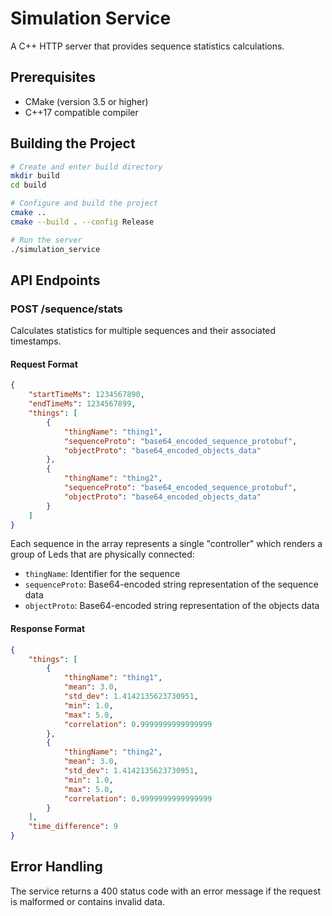 # Simulation Service

A C++ HTTP server that provides sequence statistics calculations.

## Prerequisites

- CMake (version 3.5 or higher)
- C++17 compatible compiler

## Building the Project

```bash
# Create and enter build directory
mkdir build
cd build

# Configure and build the project
cmake ..
cmake --build . --config Release

# Run the server
./simulation_service
```

## API Endpoints

### POST /sequence/stats

Calculates statistics for multiple sequences and their associated timestamps.

#### Request Format

```json
{
    "startTimeMs": 1234567890,
    "endTimeMs": 1234567899,
    "things": [
        {
            "thingName": "thing1",
            "sequenceProto": "base64_encoded_sequence_protobuf",
            "objectProto": "base64_encoded_objects_data"
        },
        {
            "thingName": "thing2",
            "sequenceProto": "base64_encoded_sequence_protobuf",
            "objectProto": "base64_encoded_objects_data"
        }
    ]
}
```

Each sequence in the array represents a single "controller" which renders a group of Leds that are physically connected:

- `thingName`: Identifier for the sequence
- `sequenceProto`: Base64-encoded string representation of the sequence data
- `objectProto`: Base64-encoded string representation of the objects data

#### Response Format

```json
{
    "things": [
        {
            "thingName": "thing1",
            "mean": 3.0,
            "std_dev": 1.4142135623730951,
            "min": 1.0,
            "max": 5.0,
            "correlation": 0.9999999999999999
        },
        {
            "thingName": "thing2",
            "mean": 3.0,
            "std_dev": 1.4142135623730951,
            "min": 1.0,
            "max": 5.0,
            "correlation": 0.9999999999999999
        }
    ],
    "time_difference": 9
}
```

## Error Handling

The service returns a 400 status code with an error message if the request is malformed or contains invalid data.